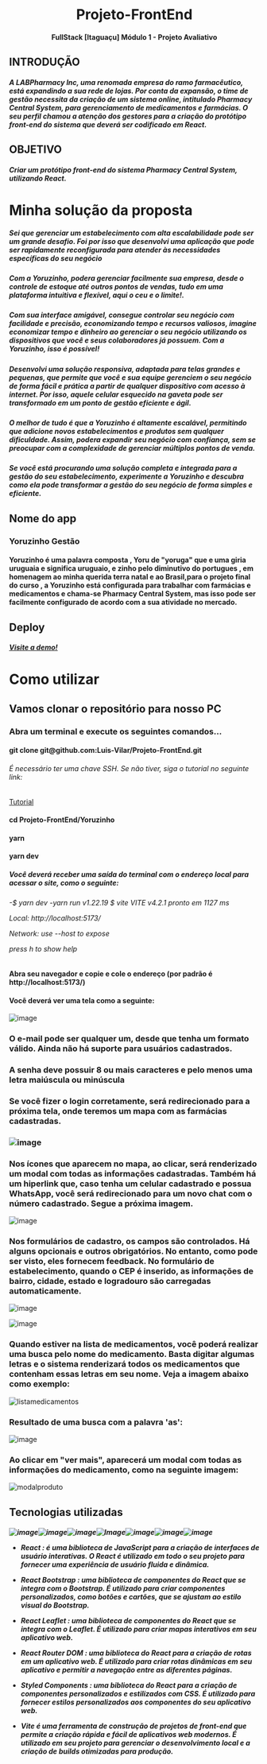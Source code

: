 <h1 align="center"> Projeto-FrontEnd </h1>
<h4 align="center"> FullStack [Itaguaçu] Módulo 1 - Projeto Avaliativo </h4>
<h2>INTRODUÇÃO</h2>

<h5>A LABPharmacy Inc, uma renomada empresa do ramo farmacêutico, está expandindo a sua
rede de lojas. Por conta da expansão, o time de gestão necessita da criação de um sistema
online, intitulado Pharmacy Central System, para gerenciamento de medicamentos e
farmácias. O seu perfil chamou a atenção dos gestores para a criação do protótipo front-end
do sistema que deverá ser codificado em React.</h5>

<h2>OBJETIVO</h2>
<h5>Criar um protótipo front-end do sistema Pharmacy Central System, utilizando React.
</h5>
<h1>
Minha solução da proposta
</h1>
<h5>
Sei que gerenciar um estabelecimento com alta escalabilidade pode ser um grande desafio. Foi por isso que desenvolvi uma aplicação que pode ser rapidamente reconfigurada para atender às necessidades específicas do seu negócio
</h5>
<h5>
Com a Yoruzinho, podera gerenciar facilmente sua empresa, desde o controle de estoque até outros pontos de vendas, tudo em uma plataforma intuitiva e flexível, aqui o ceu e o limite!.
</h5>
<h5>
Com sua interface amigável, consegue controlar seu negócio com facilidade e precisão, economizando tempo e recursos valiosos, imagine economizar tempo e dinheiro ao gerenciar o seu negócio utilizando os dispositivos que você e seus colaboradores já possuem. Com a Yoruzinho, isso é possível!
</h5>
<h5>
Desenvolvi uma solução responsiva, adaptada para telas grandes e pequenas, que permite que você e sua equipe gerenciem o seu negócio de forma fácil e prática a partir de qualquer dispositivo com acesso à internet. Por isso, aquele celular esquecido na gaveta pode ser transformado em um ponto de gestão eficiente e ágil.
</h5>
<h5>
<h5>
O melhor de tudo é que a Yoruzinho é altamente escalável, permitindo que adicione novos estabelecimentos e produtos sem qualquer dificuldade. Assim, podera expandir seu negócio com confiança, sem se preocupar com a complexidade de gerenciar múltiplos pontos de venda.
</h5>
<h5>
Se você está procurando uma solução completa e integrada para a gestão do seu estabelecimento, experimente a Yoruzinho e descubra como ela pode transformar a gestão do seu negócio de forma simples e eficiente.
</h5>

</h5>
<h2>
Nome do app  
</h2>
<h3>
Yoruzinho Gestão
</h3>
<h4>
Yoruzinho é uma palavra composta , Yoru de "yoruga" que e uma giria uruguaia e significa uruguaio, e zinho pelo diminutivo do portugues  , em homenagem ao minha querida terra natal e ao Brasil,para o projeto final do curso , a Yoruzinho está configurada para trabalhar com farmácias e medicamentos e chama-se Pharmacy Central System, mas isso pode ser facilmente configurado de acordo com a sua atividade no mercado.
<h4>
<h2>
Deploy
</h2>
<h5>
<a href="https://labpharmacyinc-pharmacy-central-syste.netlify.app">Visite a demo!</a>
</h5>
<h2>
<h1>Como utilizar</h1>  
  <h2>Vamos clonar o repositório para nosso PC</h2>
  <h3>Abra um terminal e execute os seguintes comandos...</h3>
    <h4>git clone git@github.com:Luis-Vilar/Projeto-FrontEnd.git</h4>
  <h6>É necessário ter uma chave SSH. Se não tiver, siga o tutorial no seguinte link:</h6>
<a href="https://docs.github.com/pt/authentication/connecting-to-github-with-ssh/adding-a-new-ssh-key-to-your-github-account">Tutorial</a>
<h4>cd Projeto-FrontEnd/Yoruzinho</h4>
<h4>yarn</h4>
<h4>yarn dev</h4>

  <h5>Você deverá receber uma saída do terminal com o endereço local para acessar o site, como o seguinte:</h5>
  <h6>
 -$ yarn dev
 -yarn run v1.22.19
  $ vite
VITE v4.2.1 pronto em 1127 ms

Local: http://localhost:5173/

Network: use --host to expose

press h to show help

  </h6>
  <h4>Abra seu navegador e copie e cole o endereço (por padrão é http://localhost:5173/)</h4>
  <h4>Você deverá ver uma tela como a seguinte:</h4> 

![image](https://user-images.githubusercontent.com/124309725/233236992-850a2276-4540-497b-84ac-78fb77f5f18f.jpg)
  
<h3>O e-mail pode ser qualquer um, desde que tenha um formato válido. Ainda não há suporte para usuários cadastrados.</h3>
<h3>A senha deve possuir 8 ou mais caracteres e pelo menos uma letra maiúscula ou minúscula</h3>
<h3>Se você fizer o login corretamente, será redirecionado para a próxima tela, onde teremos um mapa com as farmácias cadastradas.<h3>  
    
![image](https://user-images.githubusercontent.com/124309725/233237979-62fe8d45-355c-44c5-aa0f-5924551f7354.jpg)
    
<h3>Nos ícones que aparecem no mapa, ao clicar, será renderizado um modal com todas as informações cadastradas. Também há um hiperlink que, caso tenha um celular cadastrado e possua WhatsApp, você será redirecionado para um novo chat com o número cadastrado. Segue a próxima imagem.</h3>
    
![image](https://user-images.githubusercontent.com/124309725/233238873-d3b4fd28-fa24-4146-823a-48716ff9ca86.jpg)
 
<h3>Nos formulários de cadastro, os campos são controlados. Há alguns opcionais e outros obrigatórios. No entanto, como pode ser visto, eles fornecem feedback. No formulário de estabelecimento, quando o CEP é inserido, as informações de bairro, cidade, estado e logradouro são carregadas automaticamente.</h3>

![image](https://user-images.githubusercontent.com/124309725/233241423-ebf0285d-6fb9-4d59-8ddd-e7a3c9396131.jpg)
    
![image](https://user-images.githubusercontent.com/124309725/233241508-2ea0d3de-0c07-4a46-8f8e-9ea9b75749b2.jpg)
    
<h3>Quando estiver na lista de medicamentos, você poderá realizar uma busca pelo nome do medicamento. Basta digitar algumas letras e o sistema renderizará todos os medicamentos que contenham essas letras em seu nome. Veja a imagem abaixo como exemplo:</h3>
    
![listamedicamentos](https://user-images.githubusercontent.com/124309725/233242464-536e4937-2c7d-4295-9468-44016af3d779.jpg)

<h3>Resultado de uma busca com a palavra 'as':</h3>
    
![image](https://user-images.githubusercontent.com/124309725/233242726-d47a75d4-4b62-4286-b466-77075b3e2e56.jpg)
    
<h3>Ao clicar em "ver mais", aparecerá um modal com todas as informações do medicamento, como na seguinte imagem:</h3>
    
![modalproduto](https://user-images.githubusercontent.com/124309725/233246256-ce8d1a9f-e083-4dd1-ae44-ec12287e2b38.jpg)


    

    
<h2>
Tecnologias utilizadas
</h2>
<h5>

![image](https://img.shields.io/badge/React-20232A?style=for-the-badge&logo=react&logoColor=61DAFB
)![image](https://img.shields.io/badge/React_Router-CA4245?style=for-the-badge&logo=react-router&logoColor=white)![image](https://img.shields.io/badge/Bootstrap-563D7C?style=for-the-badge&logo=bootstrap&logoColor=white
)![Image](https://img.shields.io/badge/styled--components-DB7093?style=for-the-badge&logo=styled-components&logoColor=white)![image](https://img.shields.io/badge/Netlify-00C7B7?style=for-the-badge&logo=netlify&logoColor=white
)![image](https://img.shields.io/badge/Git-E34F26?style=for-the-badge&logo=git&logoColor=white)![image](https://img.shields.io/badge/vite-%23646CFF.svg?style=for-the-badge&logo=vite&logoColor=white)

- React : é uma biblioteca de JavaScript para a criação de interfaces de usuário interativas. O React é utilizado em todo o seu projeto para fornecer uma experiência de usuário fluida e dinâmica.

- React Bootstrap : uma biblioteca de componentes do React que se integra com o Bootstrap. É utilizado para criar componentes personalizados, como botões e cartões, que se ajustam ao estilo visual do Bootstrap.

- React Leaflet : uma biblioteca de componentes do React que se integra com o Leaflet. É utilizado para criar mapas interativos em seu aplicativo web.

- React Router DOM : uma biblioteca do React para a criação de rotas em um aplicativo web. É utilizado para criar rotas dinâmicas em seu aplicativo e permitir a navegação entre as diferentes páginas.

- Styled Components : uma biblioteca do React para a criação de componentes personalizados e estilizados com CSS. É utilizado para fornecer estilos personalizados aos componentes do seu aplicativo web.

- Vite é uma ferramenta de construção de projetos de front-end que permite a criação rápida e fácil de aplicativos web modernos. É utilizado em seu projeto para gerenciar o desenvolvimento local e a criação de builds otimizadas para produção.
</h5>


